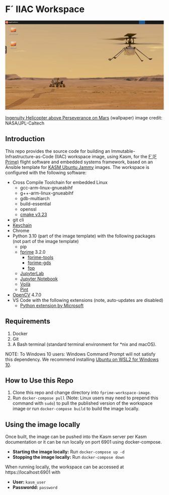 # F´ IIAC Workspace

![](./screenshot-of-fprime-workspace-image-with-ingenuity-above-perseverance-on-mars-wallpaper.png)

[Ingenuity Helicopter above Perseverance on Mars](https://photojournal.jpl.nasa.gov/catalog/PIA24127) (wallpaper) image credit: NASA/JPL-Caltech

## Introduction

This repo provides the source code for building an Immutable-Infrastructure-as-Code (IIAC) workspace image, using Kasm, for the [F´(F Prime)](https://github.com/nasa/fprime) flight software and embedded systems framework, based on an Ansible template for [KASM Ubuntu Jammy](https://hub.docker.com/r/kasmweb/core-ubuntu-jammy) images.  The workspace is configured with the following software:

- Cross Compile Toolchain for embedded Linux
  - gcc-arm-linux-gnueabihf
  - g++-arm-linux-gnueabihf
  - gdb-multiarch
  - build-essential
  - openssl
  - [cmake v3.23](http://www.cmake.org/files/v3.23)
- git cli
- [Keychain](https://www.funtoo.org/Keychain)
- Chrome
- Python 3.10 (part of the image template) with the following packages (not part of the image template)
    - pip
    - [fprime]( 3.2.://github.com/nasa/fprime) 3.2.0
        - [fprime-tools](https://github.com/fprime-community/fprime-tools)
        - [fprime-gds](https://github.com/fprime-community/fprime-gds)
        - [fpp](https://github.com/fprime-community/fpp)
    - [JupyterLab](https://jupyter.org/)
    - [Jupyter Notebook](https://jupyter.org/)
    - [Voilà](https://voila.readthedocs.io/en/stable/index.html)
    - [Pint](https://pint.readthedocs.io/en/stable/)
- [OpenCV](https://github.com/opencv/opencv) 4.7.0
- VS Code with the following extensions (note, auto-updates are disabled)
    - [Python extension by Microsoft](https://marketplace.visualstudio.com/items?itemName=ms-python.python)

## Requirements

1. Docker
2. Git
3. A Bash terminal (standard terminal environment for *nix and macOS).

NOTE: To Windows 10 users: Windows Command Prompt will not satisfy this dependency. We recommend installing [Ubuntu on WSL2 for Windows 10](https://ubuntu.com/tutorials/install-ubuntu-on-wsl2-on-windows-10).

## How to Use this Repo

1. Clone this repo and change directory into `fprime-workspace-image`.
1. Run `docker-compose pull` (Note: Linux users may need to prepend this command with `sudo`) to pull the published version of the workspace image or run `docker-compose build` to build the image locally.

## Using the image locally

Once built, the image can be pushed into the Kasm server per Kasm documentation or it can be run locally on port 6901 using docker-compose.

- **Starting the image locally:** Run `docker-compose up -d`
- **Stopping the image locally:** Run `docker-compose down`

When running locally, the workspace can be accessed at https://localhost:6901 with
- **User:** `kasm_user`
- **Passwordd:** `password`
